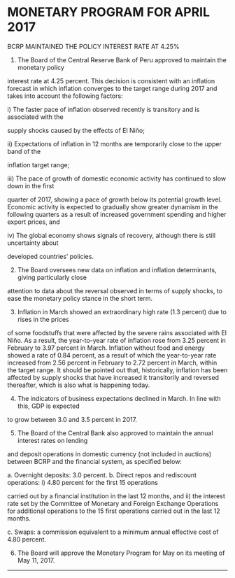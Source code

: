 # MONETARY PROGRAM FOR APRIL 2017
 BCRP MAINTAINED THE POLICY INTEREST RATE AT 4.25%

1. The Board of the Central Reserve Bank of Peru approved to maintain the monetary policy

interest rate at 4.25 percent. This decision is consistent with an inflation forecast in which
inflation converges to the target range during 2017 and takes into account the following
factors:

i) The faster pace of inflation observed recently is transitory and is associated with the

supply shocks caused by the effects of El Niño;

ii) Expectations of inflation in 12 months are temporarily close to the upper band of the

inflation target range;

iii) The pace of growth of domestic economic activity has continued to slow down in the first

quarter of 2017, showing a pace of growth below its potential growth level. Economic
activity is expected to gradually show greater dynamism in the following quarters as a
result of increased government spending and higher export prices, and

iv) The global economy shows signals of recovery, although there is still uncertainty about

developed countries’ policies.

2. The Board oversees new data on inflation and inflation determinants, giving particularly close

attention to data about the reversal observed in terms of supply shocks, to ease the
monetary policy stance in the short term.

3. Inflation in March showed an extraordinary high rate (1.3 percent) due to rises in the prices

of some foodstuffs that were affected by the severe rains associated with El Niño. As a
result, the year-to-year rate of inflation rose from 3.25 percent in February to 3.97 percent in
March. Inflation without food and energy showed a rate of 0.84 percent, as a result of which
the year-to-year rate increased from 2.56 percent in February to 2.72 percent in March,
within the target range. It should be pointed out that, historically, inflation has been affected
by supply shocks that have increased it transitorily and reversed thereafter, which is also
what is happening today.

4. The indicators of business expectations declined in March. In line with this, GDP is expected

to grow between 3.0 and 3.5 percent in 2017.

5. The Board of the Central Bank also approved to maintain the annual interest rates on lending

and deposit operations in domestic currency (not included in auctions) between BCRP and
the financial system, as specified below:

a. Overnight deposits: 3.0 percent.
b. Direct repos and rediscount operations: i) 4.80 percent for the first 15 operations

carried out by a financial institution in the last 12 months, and ii) the interest rate set
by the Committee of Monetary and Foreign Exchange Operations for additional
operations to the 15 first operations carried out in the last 12 months.

c. Swaps: a commission equivalent to a minimum annual effective cost of 4.80 percent.

6. The Board will approve the Monetary Program for May on its meeting of May 11, 2017.


-----

